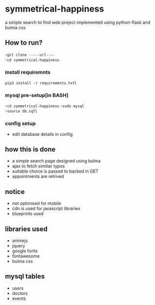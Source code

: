 # symmetrical-happiness
a simple search to find web project implemented using python-flask and bulma css

## How to run?
-`git clone -----url----`\
-`cd symmetrical-happiness`
### install requiremnts
`pip3 install -r requirements.txt`\
### mysql pre-setup[in BASH]
-`cd symmetrical-happiness`
-`sudo mysql`\
-`source db.sql`\
### config setup
- edit database details in config

## how this is done
- a simple search page designed using bulma
- ajax to fetch similiar typos
- suitable choice is passed to backed in GET
- appointments are retrived

## notice
- not optimised for mobile
- cdn is used for javascript libraries
- blueprints used

## libraries used
- animejs
- jquery
- google fonts
- fontawesome
- bulma css

## mysql tables
- users
- doctors
- events
